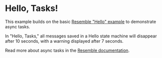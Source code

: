 # Hello, Tasks!

This example builds on the basic [Resemble "Hello"
example](https://github.com/reboot-dev/resemble-hello) to demonstrate async
tasks.

In "Hello, Tasks," all messages saved in a Hello state machine will disappear
after 10 seconds, with a warning displayed after 7 seconds.

Read more about async tasks in the [Resemble documentation](https://docs.reboot.dev/develop/calling#scheduling).


